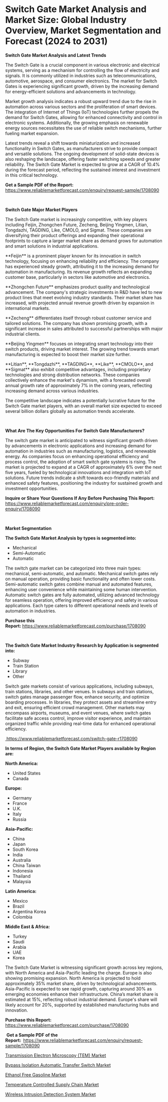 <p><h1>Switch Gate Market Analysis and Market Size: Global Industry Overview, Market Segmentation and Forecast (2024 to 2031)</h1></p><p><strong>Switch Gate Market Analysis and Latest Trends</strong></p>
<p><p>The Switch Gate is a crucial component in various electronic and electrical systems, serving as a mechanism for controlling the flow of electricity and signals. It is commonly utilized in industries such as telecommunications, automotive, aerospace, and consumer electronics. The market for Switch Gates is experiencing significant growth, driven by the increasing demand for energy-efficient solutions and advancements in technology.</p><p>Market growth analysis indicates a robust upward trend due to the rise in automation across various sectors and the proliferation of smart devices. The integration of Internet of Things (IoT) technologies further propels the demand for Switch Gates, allowing for enhanced connectivity and control in electronic systems. Additionally, the growing emphasis on renewable energy sources necessitates the use of reliable switch mechanisms, further fueling market expansion.</p><p>Latest trends reveal a shift towards miniaturization and increased functionality in Switch Gates, as manufacturers strive to provide compact and versatile solutions. The ongoing development of solid-state devices is also reshaping the landscape, offering faster switching speeds and greater reliability. The Switch Gate Market is expected to grow at a CAGR of 10.4% during the forecast period, reflecting the sustained interest and investment in this critical technology.</p></p>
<p><strong>Get a Sample PDF of the Report:&nbsp;</strong> <a href="https://www.reliablemarketforecast.com/enquiry/request-sample/1708090?utm_campaign=1260&utm_medium=2&utm_source=Github&utm_content=ia&utm_term=07102024&utm_id=switch-gate">https://www.reliablemarketforecast.com/enquiry/request-sample/1708090</a></p>
<p>&nbsp;</p>
<p><strong>Switch Gate Major Market Players</strong></p>
<p><p>The Switch Gate market is increasingly competitive, with key players including Feijin, Zhongchen Future, Zecheng, Beijing Yingmen, Litian, Tongdazhi, TAGDING, Like, CMOLO, and Sigmat. These companies are diversifying their product offerings and expanding their operational footprints to capture a larger market share as demand grows for automation and smart solutions in industrial applications.</p><p>**Feijin** is a prominent player known for its innovation in switch technology, focusing on enhancing reliability and efficiency. The company has experienced steady growth, attributing it to the increasing demand for automation in manufacturing. Its revenue growth reflects an expanding customer base, particularly in sectors like automotive and electronics.</p><p>**Zhongchen Future** emphasizes product quality and technological advancement. The company's strategic investments in R&D have led to new product lines that meet evolving industry standards. Their market share has increased, with projected annual revenue growth driven by expansion in international markets.</p><p>**Zecheng** differentiates itself through robust customer service and tailored solutions. The company has shown promising growth, with a significant increase in sales attributed to successful partnerships with major industrial clients.</p><p>**Beijing Yingmen** focuses on integrating smart technology into their switch products, driving market interest. The growing trend towards smart manufacturing is expected to boost their market size further.</p><p>**Litian**, **Tongdazhi**, **TAGDING**, **Like**, **CMOLO**, and **Sigmat** also exhibit competitive advantages, including proprietary technologies and strong distribution networks. These companies collectively enhance the market's dynamism, with a forecasted overall annual growth rate of approximately 7% in the coming years, reflecting increasing demand across various industries.</p><p>The competitive landscape indicates a potentially lucrative future for the Switch Gate market players, with an overall market size expected to exceed several billion dollars globally as automation trends accelerate.</p></p>
<p>&nbsp;</p>
<p><strong>What Are The Key Opportunities For Switch Gate Manufacturers?</strong></p>
<p><p>The switch gate market is anticipated to witness significant growth driven by advancements in electronic applications and increasing demand for automation in industries such as manufacturing, logistics, and renewable energy. As companies focus on enhancing operational efficiency and process control, the adoption of smart switch gate systems is rising. The market is projected to expand at a CAGR of approximately 6% over the next five years, fueled by technological innovations and integration with IoT solutions. Future trends indicate a shift towards eco-friendly materials and enhanced safety features, positioning the industry for sustained growth and investment opportunities.</p></p>
<p><strong>Inquire or Share Your Questions If Any Before Purchasing This Report:</strong> <a href="https://www.reliablemarketforecast.com/enquiry/pre-order-enquiry/1708090?utm_campaign=1260&utm_medium=2&utm_source=Github&utm_content=ia&utm_term=07102024&utm_id=switch-gate">https://www.reliablemarketforecast.com/enquiry/pre-order-enquiry/1708090</a></p>
<p>&nbsp;</p>
<p><strong>Market Segmentation</strong></p>
<p><strong>The Switch Gate Market Analysis by types is segmented into:</strong></p>
<p><ul><li>Mechanical</li><li>Semi-Automatic</li><li>Automatic</li></ul></p>
<p><p>The switch gate market can be categorized into three main types: mechanical, semi-automatic, and automatic. Mechanical switch gates rely on manual operation, providing basic functionality and often lower costs. Semi-automatic switch gates combine manual and automated features, enhancing user convenience while maintaining some human intervention. Automatic switch gates are fully automated, utilizing advanced technology for seamless operation, offering improved efficiency and safety in various applications. Each type caters to different operational needs and levels of automation in industries.</p></p>
<p><strong>Purchase this Report:&nbsp;</strong><a href="https://www.reliablemarketforecast.com/purchase/1708090?utm_campaign=1260&utm_medium=2&utm_source=Github&utm_content=ia&utm_term=07102024&utm_id=switch-gate">https://www.reliablemarketforecast.com/purchase/1708090</a></p>
<p>&nbsp;</p>
<p><strong>The Switch Gate Market Industry Research by Application is segmented into:</strong></p>
<p><ul><li>Subway</li><li>Train Station</li><li>Library</li><li>Other</li></ul></p>
<p><p>Switch gate markets consist of various applications, including subways, train stations, libraries, and other venues. In subways and train stations, switch gates manage passenger flow, enhance security, and optimize boarding processes. In libraries, they protect assets and streamline entry and exit, ensuring efficient crowd management. Other markets may encompass airports, museums, and event venues, where switch gates facilitate safe access control, improve visitor experience, and maintain organized traffic while providing real-time data for enhanced operational efficiency.</p></p>
<p><a href="https://www.reliablemarketforecast.com/switch-gate-r1708090?utm_campaign=1260&utm_medium=2&utm_source=Github&utm_content=ia&utm_term=07102024&utm_id=switch-gate">&nbsp;https://www.reliablemarketforecast.com/switch-gate-r1708090</a></p>
<p><strong>In terms of Region, the Switch Gate Market Players available by Region are:</strong></p>
<p>
    <p> <strong> North America: </strong>
        <ul>
            <li>United States</li>
            <li>Canada</li>
        </ul>
        </p> 
    <p> <strong> Europe: </strong>
        <ul>
            <li>Germany</li>
            <li>France</li>
            <li>U.K.</li>
            <li>Italy</li>
            <li>Russia</li>
        </ul>
        </p> 
    <p> <strong> Asia-Pacific: </strong>
        <ul>
            <li>China</li>
            <li>Japan</li>
            <li>South Korea</li>
            <li>India</li>
            <li>Australia</li>
            <li>China Taiwan</li>
            <li>Indonesia</li>
            <li>Thailand</li>
            <li>Malaysia</li>
        </ul>
        </p> 
    <p> <strong> Latin America: </strong>
        <ul>
            <li>Mexico</li>
            <li>Brazil</li>
            <li>Argentina Korea</li>
            <li>Colombia</li>
        </ul>
        </p> 
    <p> <strong> Middle East & Africa: </strong>
        <ul>
            <li>Turkey</li>
            <li>Saudi</li>
            <li>Arabia</li>
            <li>UAE</li>
            <li>Korea</li>
        </ul>
    </p>
    </p>
<p><p>The Switch Gate Market is witnessing significant growth across key regions, with North America and Asia-Pacific leading the charge. Europe is also showing promising expansion. North America is projected to hold approximately 35% market share, driven by technological advancements. Asia-Pacific is expected to see rapid growth, capturing around 30% as emerging economies enhance their infrastructure. China’s market share is estimated at 15%, reflecting robust industrial demand. Europe's share will likely account for 20%, supported by established manufacturing hubs and innovation.</p></p>
<p><strong>Purchase this Report: </strong><a href="https://www.reliablemarketforecast.com/purchase/1708090?utm_campaign=1260&utm_medium=2&utm_source=Github&utm_content=ia&utm_term=07102024&utm_id=switch-gate">https://www.reliablemarketforecast.com/purchase/1708090</a></p>
<p>&nbsp;<strong>Get a Sample PDF of the Report:&nbsp;&nbsp;</strong><a href="https://www.reliablemarketforecast.com/enquiry/request-sample/1708090?utm_campaign=1260&utm_medium=2&utm_source=Github&utm_content=ia&utm_term=07102024&utm_id=switch-gate">https://www.reliablemarketforecast.com/enquiry/request-sample/1708090</a></p>
<p><strong></strong></p>
<p><p><a href="https://github.com/dringals/Market-Research-Report-List-6/blob/main/transmission-electron-microscopy-tem-market.md?utm_campaign=1260&utm_medium=2&utm_source=Github&utm_content=ia&utm_term=07102024&utm_id=switch-gate">Transmission Electron Microscopy (TEM) Market</a></p><p><a href="https://issuu.com/reportprime-2/docs/bypass-isolation-automatic-transfer_1605a3ff5bed5b?utm_campaign=1260&utm_medium=2&utm_source=Github&utm_content=ia&utm_term=07102024&utm_id=switch-gate">Bypass Isolation Automatic Transfer Switch Market</a></p><p><a href="https://issuu.com/reportprime-2/docs/ethanol-free-gasoline-market-size-2_eed98791036017?utm_campaign=1260&utm_medium=2&utm_source=Github&utm_content=ia&utm_term=07102024&utm_id=switch-gate">Ethanol Free Gasoline Market</a></p><p><a href="https://www.linkedin.com/pulse/temperature-controlled-supply-chain-industry-insights-report-cwe0e?utm_campaign=1260&utm_medium=2&utm_source=Github&utm_content=ia&utm_term=07102024&utm_id=switch-gate">Temperature Controlled Supply Chain Market</a></p><p><a href="https://www.linkedin.com/pulse/market-leaders-laggards-global-wireless-intrusion-detection-gau8e?utm_campaign=1260&utm_medium=2&utm_source=Github&utm_content=ia&utm_term=07102024&utm_id=switch-gate">Wireless Intrusion Detection System Market</a></p></p>
